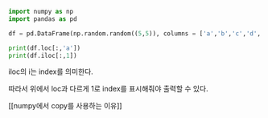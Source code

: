 
```python
import numpy as np
import pandas as pd

df = pd.DataFrame(np.random.random((5,5)), columns = ['a','b','c','d','e'])

print(df.loc[:,'a'])
print(df.iloc[:,1])
```

iloc의 i는 index를 의미한다.

따라서 위에서 loc과 다르게 1로 index를 표시해줘야 출력할 수 있다.

[[numpy에서 copy를 사용하는 이유]]
